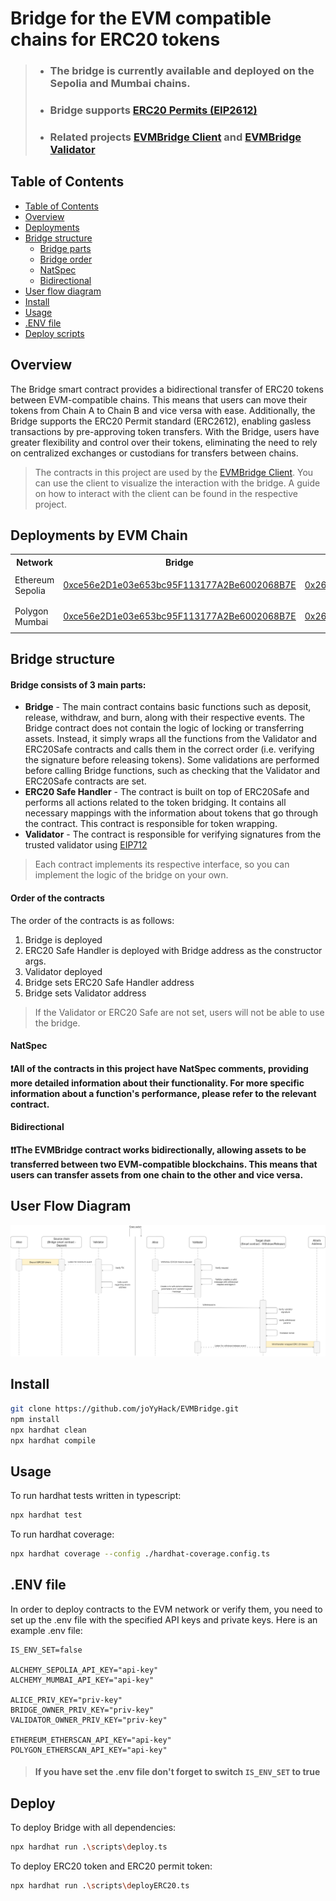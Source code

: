 # Bridge for the EVM compatible chains for ERC20 tokens
> * ### The bridge is currently available and deployed on the Sepolia and Mumbai chains.  
> * ### Bridge supports [ERC20 Permits (EIP2612)](https://eips.ethereum.org/EIPS/eip-2612)
> * ### Related projects [EVMBridge Client](https://github.com/joYyHack/EVMBridge-client) and [EVMBridge Validator](https://github.com/joYyHack/EVMBridge-validator)

## Table of Contents
- [Table of Contents](#table-of-contents)
- [Overview](#overview)
- [Deployments](#deployments-by-evm-chain)
- [Bridge structure](#bridge-structure)
  - [Bridge parts](#bridge-consists-of-3-main-parts) 
  - [Bridge order](#order-of-the-contracts) 
  - [NatSpec](#natspec)
  - [Bidirectional](#bidirectional)
- [User flow diagram](#user-flow-diagram)
- [Install](#install)
- [Usage](#usage)
- [.ENV file](#env-file)
- [Deploy scripts](#deploy)
## Overview

The Bridge smart contract provides a bidirectional transfer of ERC20 tokens between EVM-compatible chains. This means that users can move their tokens from Chain A to Chain B and vice versa with ease. Additionally, the Bridge supports the ERC20 Permit standard (ERC2612), enabling gasless transactions by pre-approving token transfers. With the Bridge, users have greater flexibility and control over their tokens, eliminating the need to rely on centralized exchanges or custodians for transfers between chains.
> The contracts in this project are used by the [EVMBridge Client](https://github.com/joYyHack/EVMBridge-client). You can use the client to visualize the interaction with the bridge. A guide on how to interact with the client can be found in the respective project.
## Deployments by EVM Chain

<table>
<tr>
<th>Network</th>
<th>Bridge</th>
<th>ERC20 Safe</th>
<th>Validator</th>
</tr>

<tr><td>Ethereum Sepolia</td><td>

[0xce56e2D1e03e653bc95F113177A2Be6002068B7E](https://sepolia.etherscan.io/address/0xce56e2D1e03e653bc95F113177A2Be6002068B7E#code)

</td><td>

[0x268653b20B3a3aE011A42d2b0D6b9F97eC42ca2d](https://sepolia.etherscan.io/address/0x268653b20B3a3aE011A42d2b0D6b9F97eC42ca2d#code)

</td><td>

[0xb564990E0fD557345f4e87F10ECA0F641a557671](https://sepolia.etherscan.io/address/0xb564990E0fD557345f4e87F10ECA0F641a557671#code)

</td></tr>
<tr><td>Polygon Mumbai</td><td>

[0xce56e2D1e03e653bc95F113177A2Be6002068B7E](https://mumbai.polygonscan.com/address/0xce56e2D1e03e653bc95F113177A2Be6002068B7E#code)

</td><td>

[0x268653b20B3a3aE011A42d2b0D6b9F97eC42ca2d](https://mumbai.polygonscan.com/address/0x268653b20B3a3aE011A42d2b0D6b9F97eC42ca2d#code)

</td><td>

[0xb564990E0fD557345f4e87F10ECA0F641a557671](https://mumbai.polygonscan.com/address/0xb564990E0fD557345f4e87F10ECA0F641a557671#code)

</td></tr>
</table>

## Bridge structure
#### Bridge consists of 3 main parts:
* **Bridge** - The main contract contains basic functions such as deposit, release, withdraw, and burn, along with their respective events. The Bridge contract does not contain the logic of locking or transferring assets. Instead, it simply wraps all the functions from the Validator and ERC20Safe contracts and calls them in the correct order (i.e. verifying the signature before releasing tokens). Some validations are performed before calling Bridge functions, such as checking that the Validator and ERC20Safe contracts are set.
* **ERC20 Safe Handler** - The contract is built on top of ERC20Safe and performs all actions related to the token bridging. It contains all necessary mappings with the information about tokens that go through the contract. This contract is responsible for token wrapping.
* **Validator** - The contract is responsible for verifying signatures from the trusted validator using [EIP712](https://eips.ethereum.org/EIPS/eip-712)

> Each contract implements its respective interface, so you can implement the logic of the bridge on your own.

#### Order of the contracts
The order of the contracts is as follows:

1. Bridge is deployed
2. ERC20 Safe Handler is deployed with Bridge address as the constructor args.
3. Validator deployed
4. Bridge sets ERC20 Safe Handler address
5. Bridge sets Validator address

> If the Validator or ERC20 Safe are not set, users will not be able to use the bridge.

#### NatSpec
**❗All of the contracts in this project have NatSpec comments, providing more detailed information about their functionality. For more specific information about a function's performance, please refer to the relevant contract.**

#### Bidirectional
**❗❗The EVMBridge contract works bidirectionally, allowing assets to be transferred between two EVM-compatible blockchains. This means that users can transfer assets from one chain to the other and vice versa.**
## User Flow Diagram
  ![user-flow](./diagrams/user-flow.png)

## Install

```bash
git clone https://github.com/joYyHack/EVMBridge.git
npm install
npx hardhat clean
npx hardhat compile
```

## Usage

To run hardhat tests written in typescript:

```bash
npx hardhat test
```
To run hardhat coverage:

```bash
npx hardhat coverage --config ./hardhat-coverage.config.ts
```

## .ENV file

In order to deploy contracts to the EVM network or verify them, you need to set up the .env file with the specified API keys and private keys. Here is an example .env file:
```env
IS_ENV_SET=false

ALCHEMY_SEPOLIA_API_KEY="api-key"
ALCHEMY_MUMBAI_API_KEY="api-key"

ALICE_PRIV_KEY="priv-key"
BRIDGE_OWNER_PRIV_KEY="priv-key"
VALIDATOR_OWNER_PRIV_KEY="priv-key"

ETHEREUM_ETHERSCAN_API_KEY="api-key"
POLYGON_ETHERSCAN_API_KEY="api-key"
```
> #### If you have set the .env file don't forget to switch `IS_ENV_SET` to true

## Deploy
To deploy Bridge with all dependencies:
```bash
npx hardhat run .\scripts\deploy.ts
```

To deploy ERC20 token and ERC20 permit token:
```bash
npx hardhat run .\scripts\deployERC20.ts
```
